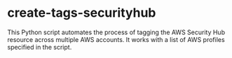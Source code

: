 # create-tags-securityhub
This Python script automates the process of tagging the AWS Security Hub resource across multiple AWS accounts. It works with a list of AWS profiles specified in the script.
